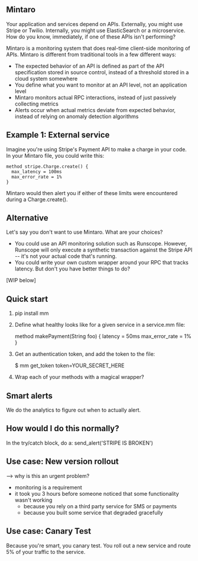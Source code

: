 Mintaro
-------

Your application and services depend on APIs. Externally, you might use Stripe or Twilio. Internally, you might use ElasticSearch or a microservice. How do you know, immediately, if one of these APIs isn't performing?

Mintaro is a monitoring system that does real-time client-side monitoring of APIs. Mintaro is different from traditional tools in a few different ways:

* The expected behavior of an API is defined as part of the API specification stored in source control, instead of a threshold stored in a cloud system somewhere
* You define what you want to monitor at an API level, not an application level
* Mintaro monitors actual RPC interactions, instead of just passively collecting metrics
* Alerts occur when actual metrics deviate from expected behavior, instead of relying on anomaly detection algorithms

Example 1: External service
---------------------------

Imagine you're using Stripe's Payment API to make a charge in your code. In your Mintaro file, you could write this:

```
method stripe.Charge.create() {
  max_latency = 100ms
  max_error_rate = 1%
}
```

Mintaro would then alert you if either of these limits were encountered during a Charge.create().

Alternative
-----------

Let's say you don't want to use Mintaro. What are your choices?

* You could use an API monitoring solution such as Runscope. However, Runscope will only execute a synthetic transaction against the Stripe API -- it's not your actual code that's running.
* You could write your own custom wrapper around your RPC that tracks latency. But don't you have better things to do?

[WIP below]

Quick start
-----------

1. pip install mm

2. Define what healthy looks like for a given service in a service.mm file:

   method makePayment(String foo) {
     latency = 50ms
     max_error_rate = 1%
   }
   
3. Get an authentication token, and add the token to the file:

   $ mm get_token
   token=YOUR_SECRET_HERE

4. Wrap each of your methods with a magical wrapper?


Smart alerts
------------

We do the analytics to figure out when to actually alert.

How would I do this normally?
-----------------------------

In the try/catch block, do a:
  send_alert('STRIPE IS BROKEN')


Use case: New version rollout
----------------------------

--> why is this an urgent problem?
 - monitoring is a requirement
 - it took you 3 hours before someone noticed that some functionality
   wasn't working
   - because you rely on a third party service for SMS
     or payments
   - because you built some service that degraded gracefully


Use case: Canary Test
---------------------

Because you're smart, you canary test. You roll out a new service and
route 5% of your traffic to the service. 
